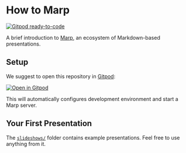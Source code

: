 How to Marp
===========

[![Gitpod ready-to-code](https://img.shields.io/badge/Gitpod-ready--to--code-908a85?logo=gitpod)](https://gitpod.io/#https://github.com/chimplie/how-to-marp)

A brief introduction to [Marp](https://marp.app/), an ecosystem of Markdown-based presentations.

Setup
-----

We suggest to open this repository in [Gitpod](https://gitpod.io):

[![Open in Gitpod](https://gitpod.io/button/open-in-gitpod.svg)](https://gitpod.io/#https://github.com/chimplie/how-to-marp)

This will automatically configures development environment and start a Marp server.

Your First Presentation
-----------------------

The [`slideshows/`](./slideshows/) folder contains example presentations. Feel free to use anything from it.
